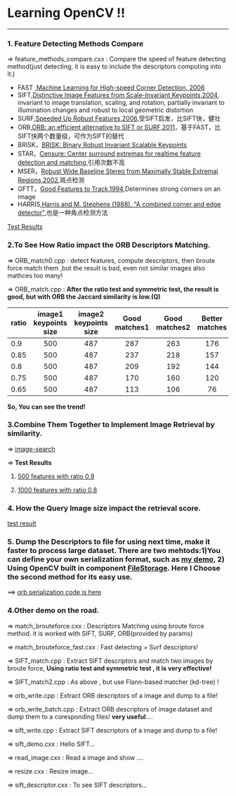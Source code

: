 # Learning OpenCV !!


---

### 1. Feature Detecting Methods Compare

=> feature_methods_compare.cxx : Compare the speed of feature detecting method(just detecting, it is easy to include the descriptors computing into it.)

* FAST ,[Machine Learning for High-speed Corner Detection, 2006](http://www.edwardrosten.com/work/fast.html)
* SIFT,[Distinctive Image Features from Scale-Invariant Keypoints,2004](http://en.wikipedia.org/wiki/Scale-invariant_feature_transform), invariant to image translation, scaling, and rotation, partially invariant to illumination changes and robust to local geometric distortion
* SURF,[Speeded Up Robust Features,2006](http://en.wikipedia.org/wiki/Speeded_up_robust_features),受SIFT启发，比SIFT快，健壮
* ORB,[ORB: an efficient alternative to SIFT or SURF,2011](http://en.wikipedia.org/wiki/ORB_(feature_descriptor))，基于FAST，比SIFT快两个数量级，可作为SIFT的替代
* BRISK，[BRISK: Binary Robust Invariant Scalable Keypoints ](http://www.asl.ethz.ch/people/lestefan/personal/iccv2011.pdf)
* STAR，[Censure: Center surround extremas for realtime feature detection and matching](),引用次数不高
* MSER，[Robust Wide Baseline Stereo from Maximally Stable Extremal Regions,2002](http://en.wikipedia.org/wiki/Maximally_stable_extremal_regions),斑点检测
* GFTT，[Good Features to Track,1994](http://docs.opencv.org/modules/imgproc/doc/feature_detection.html#shi94),Determines strong corners on an image
* HARRIS,[Harris and M. Stephens (1988). "A combined corner and edge detector"](http://en.wikipedia.org/wiki/Corner_detection),也是一种角点检测方法

[Test Results](http://blog.csdn.net/vonzhoufz/article/details/46594369)

### 2.To See How Ratio impact the ORB Descriptors Matching.

=> ORB_match0.cpp : detect features, compute descriptors, then broute force match them ,but the result is bad, even not similar images also mathces too many!

=> ORB_match.cpp : **After the ratio test and symmetric test, the result is good, but with ORB the Jaccard similarity is low.(Q)**

| ratio   |  image1 keypoints size    |  image2 keypoints size     |  Good matches1  |   Good matches2 | Better matches | 
| --------  | :-----:    | :----:    |  :----:  | :----:  | :----:  | 
|0.9  |  500 |   487 | 287    | 263    |176     |
|0.85  |  500 |   487 | 237    | 218    |157     |
|0.8  |  500 |   487 | 209    | 192    |144     |
|0.75  |  500 |   487 | 170    | 160    |120     |
|0.65  |  500 |   487 | 113    | 106    |76     |

**So, You can see the trend!**

### 3.Combine Them Together to Implement Image Retrieval by similarity.

=> [image-search](image-search/README.md)

=> **Test Results** 

1. [500 features with ratio 0.9](test_log_500_0.9.md)

1. [1000 features with ratio 0.8](test_log_1000_0.8.md)

### 4. How the Query Image size impact the retrieval score.

[test result](image-search2/README.md)


### 5. Dump the Descriptors to file for using next time, make it faster to process large dataset. There are two mehtods:1)You can define your own serialization format, such as [my demo](orb-serial/orb_write_my.cpp), 2) Using OpenCV built in component [FileStorage](http://docs.opencv.org/modules/core/doc/xml_yaml_persistence.html). Here I Choose the second method for its easy use.

==> [orb serialization code is here](orb-serial/README.md)


### 4.Other demo on the road.

=>  match_brouteforce.cxx : Descriptors Matching using broute force method. it is worked with SIFT, SURF, ORB(provided by params)

=>  match_brouteforce_fast.cxx : Fast detecting + Surf descriptors!

=> SIFT_match.cpp : Extract SIFT descriptors and match two images by broute force, **Using ratio test and symmetric test , it is very effective!** 

=>  SIFT_match2.cpp : As above , but use Flann-based matcher (kd-tree) !

=>  orb_write.cpp : Extract ORB descriptors of a image and dump to a file! 

=>  orb_write_batch.cpp : Extract ORB descriptors of image dataset and dump them  to a coresponding files! **very useful**....

=>  sift_write.cpp : Extract SIFT descriptors of a image and dump to a file!

=> sift_demo.cxx : Hello SIFT...

=> read_image.cxx : Read a image and show ....

=> resize.cxx : Resize image...

=> sift_descriptor.cxx : To see SIFT descriptors...




